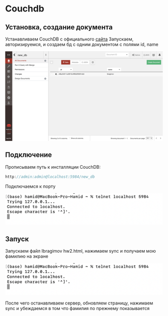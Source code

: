 # Couchdb

## Установка, создание документа

Устанавливаем CouchDB с официального [сайта](https://couchdb.apache.org)
Запускаем, авторизируемся, и создаем бд с одним документом с полями id, name

![](c1.png)

## Подключение

Прописываем путь к инсталляции CouchDB: 

```javascript
http://admin:admin@localhost:5984/new_db
```

Подключаемся к порту

![](c2.png)

## Запуск

Запускаем файл Ibragimov hw2.html, нажимаем sync и получаем мою фамилию на экране

![](c2.png)

После чего останавливаем сервер, обновляем страницу, нажимаем sync и убеждаемся в том что фамилия по прежнему показывается
